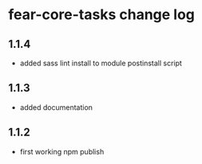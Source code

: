 # fear-core-tasks change log

## 1.1.4

- added sass lint install to module postinstall script

## 1.1.3

- added documentation

## 1.1.2

- first working npm publish